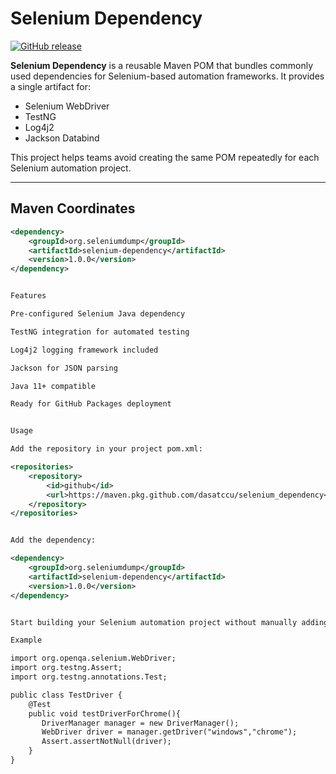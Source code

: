 # Selenium Dependency

[![GitHub release](https://img.shields.io/github/v/release/dasatccu/selenium_dependency?style=flat-square)](https://github.com/dasatccu/selenium_dependency/releases)

**Selenium Dependency** is a reusable Maven POM that bundles commonly used dependencies for Selenium-based automation frameworks. It provides a single artifact for:

- Selenium WebDriver
- TestNG
- Log4j2
- Jackson Databind

This project helps teams avoid creating the same POM repeatedly for each Selenium automation project.

---

## Maven Coordinates

```xml
<dependency>
    <groupId>org.seleniumdump</groupId>
    <artifactId>selenium-dependency</artifactId>
    <version>1.0.0</version>
</dependency>


Features

Pre-configured Selenium Java dependency

TestNG integration for automated testing

Log4j2 logging framework included

Jackson for JSON parsing

Java 11+ compatible

Ready for GitHub Packages deployment


Usage

Add the repository in your project pom.xml:

<repositories>
    <repository>
        <id>github</id>
        <url>https://maven.pkg.github.com/dasatccu/selenium_dependency</url>
    </repository>
</repositories>


Add the dependency:

<dependency>
    <groupId>org.seleniumdump</groupId>
    <artifactId>selenium-dependency</artifactId>
    <version>1.0.0</version>
</dependency>


Start building your Selenium automation project without manually adding dependencies each time.

Example

import org.openqa.selenium.WebDriver;
import org.testng.Assert;
import org.testng.annotations.Test;

public class TestDriver {
    @Test
    public void testDriverForChrome(){
       DriverManager manager = new DriverManager();
       WebDriver driver = manager.getDriver("windows","chrome");
       Assert.assertNotNull(driver);
    }
}
